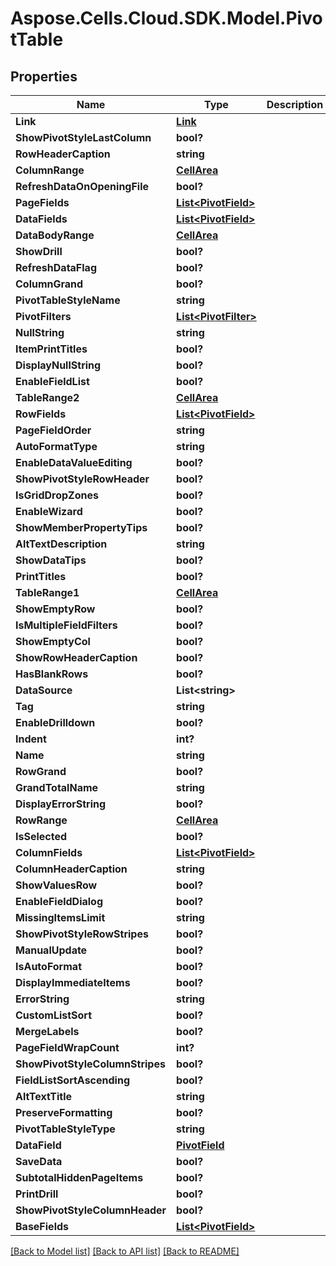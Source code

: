 # Aspose.Cells.Cloud.SDK.Model.PivotTable
## Properties

Name | Type | Description | Notes
------------ | ------------- | ------------- | -------------
**Link** | [**Link**](Link.md) |  | [optional] 
**ShowPivotStyleLastColumn** | **bool?** |  | [optional] 
**RowHeaderCaption** | **string** |  | [optional] 
**ColumnRange** | [**CellArea**](CellArea.md) |  | [optional] 
**RefreshDataOnOpeningFile** | **bool?** |  | [optional] 
**PageFields** | [**List&lt;PivotField&gt;**](PivotField.md) |  | [optional] 
**DataFields** | [**List&lt;PivotField&gt;**](PivotField.md) |  | [optional] 
**DataBodyRange** | [**CellArea**](CellArea.md) |  | [optional] 
**ShowDrill** | **bool?** |  | [optional] 
**RefreshDataFlag** | **bool?** |  | [optional] 
**ColumnGrand** | **bool?** |  | [optional] 
**PivotTableStyleName** | **string** |  | [optional] 
**PivotFilters** | [**List&lt;PivotFilter&gt;**](PivotFilter.md) |  | [optional] 
**NullString** | **string** |  | [optional] 
**ItemPrintTitles** | **bool?** |  | [optional] 
**DisplayNullString** | **bool?** |  | [optional] 
**EnableFieldList** | **bool?** |  | [optional] 
**TableRange2** | [**CellArea**](CellArea.md) |  | [optional] 
**RowFields** | [**List&lt;PivotField&gt;**](PivotField.md) |  | [optional] 
**PageFieldOrder** | **string** |  | [optional] 
**AutoFormatType** | **string** |  | [optional] 
**EnableDataValueEditing** | **bool?** |  | [optional] 
**ShowPivotStyleRowHeader** | **bool?** |  | [optional] 
**IsGridDropZones** | **bool?** |  | [optional] 
**EnableWizard** | **bool?** |  | [optional] 
**ShowMemberPropertyTips** | **bool?** |  | [optional] 
**AltTextDescription** | **string** |  | [optional] 
**ShowDataTips** | **bool?** |  | [optional] 
**PrintTitles** | **bool?** |  | [optional] 
**TableRange1** | [**CellArea**](CellArea.md) |  | [optional] 
**ShowEmptyRow** | **bool?** |  | [optional] 
**IsMultipleFieldFilters** | **bool?** |  | [optional] 
**ShowEmptyCol** | **bool?** |  | [optional] 
**ShowRowHeaderCaption** | **bool?** |  | [optional] 
**HasBlankRows** | **bool?** |  | [optional] 
**DataSource** | **List&lt;string&gt;** |  | [optional] 
**Tag** | **string** |  | [optional] 
**EnableDrilldown** | **bool?** |  | [optional] 
**Indent** | **int?** |  | [optional] 
**Name** | **string** |  | [optional] 
**RowGrand** | **bool?** |  | [optional] 
**GrandTotalName** | **string** |  | [optional] 
**DisplayErrorString** | **bool?** |  | [optional] 
**RowRange** | [**CellArea**](CellArea.md) |  | [optional] 
**IsSelected** | **bool?** |  | [optional] 
**ColumnFields** | [**List&lt;PivotField&gt;**](PivotField.md) |  | [optional] 
**ColumnHeaderCaption** | **string** |  | [optional] 
**ShowValuesRow** | **bool?** |  | [optional] 
**EnableFieldDialog** | **bool?** |  | [optional] 
**MissingItemsLimit** | **string** |  | [optional] 
**ShowPivotStyleRowStripes** | **bool?** |  | [optional] 
**ManualUpdate** | **bool?** |  | [optional] 
**IsAutoFormat** | **bool?** |  | [optional] 
**DisplayImmediateItems** | **bool?** |  | [optional] 
**ErrorString** | **string** |  | [optional] 
**CustomListSort** | **bool?** |  | [optional] 
**MergeLabels** | **bool?** |  | [optional] 
**PageFieldWrapCount** | **int?** |  | [optional] 
**ShowPivotStyleColumnStripes** | **bool?** |  | [optional] 
**FieldListSortAscending** | **bool?** |  | [optional] 
**AltTextTitle** | **string** |  | [optional] 
**PreserveFormatting** | **bool?** |  | [optional] 
**PivotTableStyleType** | **string** |  | [optional] 
**DataField** | [**PivotField**](PivotField.md) |  | [optional] 
**SaveData** | **bool?** |  | [optional] 
**SubtotalHiddenPageItems** | **bool?** |  | [optional] 
**PrintDrill** | **bool?** |  | [optional] 
**ShowPivotStyleColumnHeader** | **bool?** |  | [optional] 
**BaseFields** | [**List&lt;PivotField&gt;**](PivotField.md) |  | [optional] 

[[Back to Model list]](../README.md#documentation-for-models) [[Back to API list]](../README.md#documentation-for-api-endpoints) [[Back to README]](../README.md)

